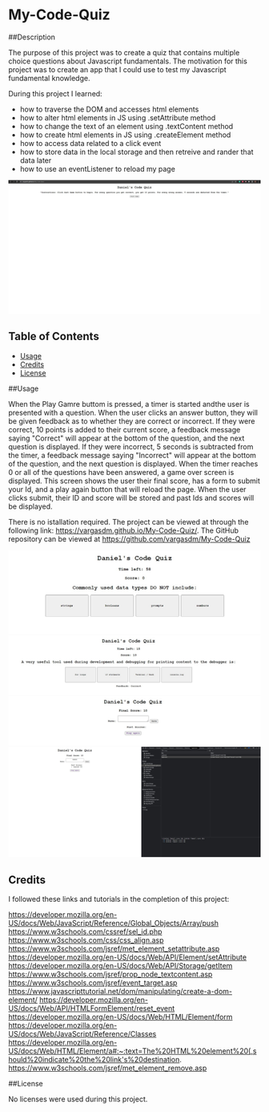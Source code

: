 # My-Code-Quiz

##Description

The purpose of this project was to create a quiz that contains multiple choice questions about Javascript fundamentals. The motivation for this project was to create an app that I could use to test my Javascript fundamental knowledge.

During this project I learned: 
- how to traverse the DOM and accesses html elements
- how to alter html elements in JS using .setAttribute method
- how to change the text of an element using .textContent method
- how to create html elements in JS using .createElement method
- how to access data related to a click event
- how to store data in the local storage and then retreive and rander that data later
- how to use an eventListener to reload my page

![Screenshot](https://github.com/vargasdm/My-Code-Quiz/blob/main/assets/images/code-quiz.jpg)

## Table of Contents

- [Usage](#usage)
- [Credits](#credits)
- [License](#license)

##Usage

When the Play Gamre buttom is pressed, a timer is started andthe user is presented with a question. When the user clicks an answer button, they will be given feedback as to whether they are correct or incorrect. If they were correct, 10 points is added to their current score, a feedback message saying "Correct" will appear at the bottom of the question, and the next question is displayed. If they were incorrect, 5 seconds is subtracted from the timer, a feedback message saying "Incorrect" will appear at the bottom of the question, and the next question is displayed. When the timer reaches 0 or all of the questions have been answered, a game over screen is displayed. This screen shows the user their final score, has a form to submit your Id, and a play again button that will reload the page. When the user clicks submit, their ID and score will be stored and past Ids and scores will be displayed.

There is no istallation required. The project can be viewed at through the following link: https://vargasdm.github.io/My-Code-Quiz/.
The GitHub repository can be viewed at https://github.com/vargasdm/My-Code-Quiz

![Screenshot](https://github.com/vargasdm/My-Code-Quiz/blob/main/assets/images/code-quiz-question.jpg)
![Screenshot](https://github.com/vargasdm/My-Code-Quiz/blob/main/assets/images/code-quiz-question-feedbackandscore.jpg)
![Screenshot](https://github.com/vargasdm/My-Code-Quiz/blob/main/assets/images/code-quiz-game-over.jpg)
![Screenshot](https://github.com/vargasdm/My-Code-Quiz/blob/main/assets/images/code-quiz-save-and-render.jpg)


## Credits

I followed these links and tutorials in the completion of this project:

https://developer.mozilla.org/en-US/docs/Web/JavaScript/Reference/Global_Objects/Array/push
https://www.w3schools.com/cssref/sel_id.php
https://www.w3schools.com/css/css_align.asp
https://www.w3schools.com/jsref/met_element_setattribute.asp
https://developer.mozilla.org/en-US/docs/Web/API/Element/setAttribute
https://developer.mozilla.org/en-US/docs/Web/API/Storage/getItem
https://www.w3schools.com/jsref/prop_node_textcontent.asp
https://www.w3schools.com/jsref/event_target.asp
https://www.javascripttutorial.net/dom/manipulating/create-a-dom-element/
https://developer.mozilla.org/en-US/docs/Web/API/HTMLFormElement/reset_event
https://developer.mozilla.org/en-US/docs/Web/HTML/Element/form
https://developer.mozilla.org/en-US/docs/Web/JavaScript/Reference/Classes
https://developer.mozilla.org/en-US/docs/Web/HTML/Element/a#:~:text=The%20HTML%20element%20(,should%20indicate%20the%20link's%20destination.
https://www.w3schools.com/jsref/met_element_remove.asp

##License

No licenses were used during this project.



